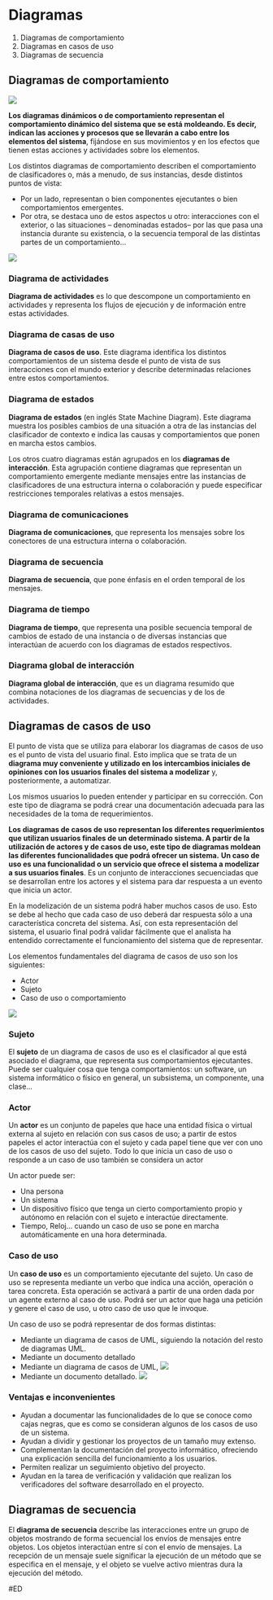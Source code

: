 # Diagramas
1. Diagramas de comportamiento
2. Diagramas en casos de uso
3. Diagramas de secuencia
## Diagramas de comportamiento
![](https://i.imgur.com/ltkc5mq.png)

**Los diagramas dinámicos o de comportamiento representan el comportamiento dinámico del sistema que se está moldeando. Es decir, indican las acciones y procesos que se llevarán a cabo entre los elementos del sistema**, fijándose en sus movimientos y en los efectos que tienen estas acciones y actividades sobre los elementos.

Los distintos diagramas de comportamiento describen el comportamiento de clasificadores o, más a menudo, de sus instancias, desde distintos puntos de vista:

- Por un lado, representan o bien componentes ejecutantes o bien comportamientos emergentes.
- Por otra, se destaca uno de estos aspectos u otro: interacciones con el exterior, o las situaciones – denominadas estados– por las que pasa una instancia durante su existencia, o la secuencia temporal de las distintas partes de un comportamiento...

![](https://i.imgur.com/O7QyY9Z.png)
### Diagrama de actividades
**Diagrama de actividades** es lo que descompone un comportamiento en actividades y representa los flujos de ejecución y de información entre estas actividades.
### Diagrama de casas de uso
**Diagrama de casos de uso**. Este diagrama identifica los distintos comportamientos de un sistema desde el punto de vista de sus interacciones con el mundo exterior y describe determinadas relaciones entre estos comportamientos.
### Diagrama de estados
**Diagrama de estados** (en inglés State Machine Diagram). Este diagrama muestra los posibles cambios de una situación a otra de las instancias del clasificador de contexto e indica las causas y comportamientos que ponen en marcha estos cambios.

Los otros cuatro diagramas están agrupados en los **diagramas de interacción**. Esta agrupación contiene diagramas que representan un comportamiento emergente mediante mensajes entre las instancias de clasificadores de una estructura interna o colaboración y puede especificar restricciones temporales relativas a estos mensajes.
### Diagrama de comunicaciones
**Diagrama de comunicaciones**, que representa los mensajes sobre los conectores de una estructura interna o colaboración.
### Diagrama de secuencia
**Diagrama de secuencia**, que pone énfasis en el orden temporal de los mensajes.
### Diagrama de tiempo
**Diagrama de tiempo**, que representa una posible secuencia temporal de cambios de estado de una instancia o de diversas instancias que interactúan de acuerdo con los diagramas de estados respectivos.
### Diagrama global de interacción
**Diagrama global de interacción**, que es un diagrama resumido que combina notaciones de los diagramas de secuencias y de los de actividades.
## Diagramas de casos de uso
El punto de vista que se utiliza para elaborar los diagramas de casos de uso es el punto de vista del usuario final. Esto implica que se trata de un **diagrama muy conveniente y utilizado en los intercambios iniciales de opiniones con los usuarios finales del sistema a modelizar** y, posteriormente, a automatizar.

Los mismos usuarios lo pueden entender y participar en su corrección. Con este tipo de diagrama se podrá crear una documentación adecuada para las necesidades de la toma de requerimientos.

**Los diagramas de casos de uso representan los diferentes requerimientos que utilizan usuarios finales de un determinado sistema. A partir de la utilización de actores y de casos de uso, este tipo de diagramas moldean las diferentes funcionalidades que podrá ofrecer un sistema.**
**Un caso de uso es una funcionalidad o un servicio que ofrece el sistema a modelizar a sus usuarios finales**. Es un conjunto de interacciones secuenciadas que se desarrollan entre los actores y el sistema para dar respuesta a un evento que inicia un actor.

En la modelización de un sistema podrá haber muchos casos de uso. Esto se debe al hecho que cada caso de uso deberá dar respuesta sólo a una característica concreta del sistema. Así, con esta representación del sistema, el usuario final podrá validar fácilmente que el analista ha entendido correctamente el funcionamiento del sistema que de representar.

Los elementos fundamentales del diagrama de casos de uso son los siguientes:
- Actor
- Sujeto
- Caso de uso o comportamiento

![](https://i.imgur.com/n1tR1RA.png)
### Sujeto
El **sujeto** de un diagrama de casos de uso es el clasificador al que está asociado el diagrama, que representa sus comportamientos ejecutantes.
Puede ser cualquier cosa que tenga comportamientos: un software, un sistema informático o físico en general, un subsistema, un componente, una clase...
### Actor
Un **actor** es un conjunto de papeles que hace una entidad física o virtual externa al sujeto en relación con sus casos de uso; a partir de estos papeles el actor interactúa con el sujeto y cada papel tiene que ver con uno de los casos de uso del sujeto. Todo lo que inicia un caso de uso o responde a un caso de uso también se considera un actor

Un actor puede ser:
- Una persona
- Un sistema
- Un dispositivo físico que tenga un cierto comportamiento propio y autónomo en relación con el sujeto e interactúe directamente.
- Tiempo, Reloj... cuando un caso de uso se pone en marcha automáticamente en una hora determinada.

### Caso de uso
Un **caso de uso** es un comportamiento ejecutante del sujeto. Un caso de uso se representa mediante un verbo que indica una acción, operación o tarea concreta. Esta operación se activará a partir de una orden dada por un agente externo al caso de uso. Podrá ser un actor que haga una petición y genere el caso de uso, u otro caso de uso que le invoque.

Un caso de uso se podrá representar de dos formas distintas:
- Mediante un diagrama de casos de UML, siguiendo la notación del resto de diagramas UML.
- Mediante un documento detallado
- Mediante un diagrama de casos de UML,
![](https://i.imgur.com/FopqRg3.png)
- Mediante un documento detallado.
![](https://i.imgur.com/Yg0y9l7.png)
### Ventajas e inconvenientes
- Ayudan a documentar las funcionalidades de lo que se conoce como cajas negras, que es como se consideran algunos de los casos de uso de un sistema.
- Ayudan a dividir y gestionar los proyectos de un tamaño muy extenso.
- Complementan la documentación del proyecto informático, ofreciendo una explicación sencilla del funcionamiento a los usuarios.
- Permiten realizar un seguimiento objetivo del proyecto.
- Ayudan en la tarea de verificación y validación que realizan los verificadores del software desarrollado en el proyecto.
## Diagramas de secuencia
El **diagrama de secuencia** describe las interacciones entre un grupo de objetos mostrando de forma secuencial los envíos de mensajes entre objetos. Los objetos interactúan entre sí con el envío de mensajes. La recepción de un mensaje suele significar la ejecución de un método que se especifica en el mensaje, y el objeto se vuelve activo mientras dura la ejecución del método.

#ED 